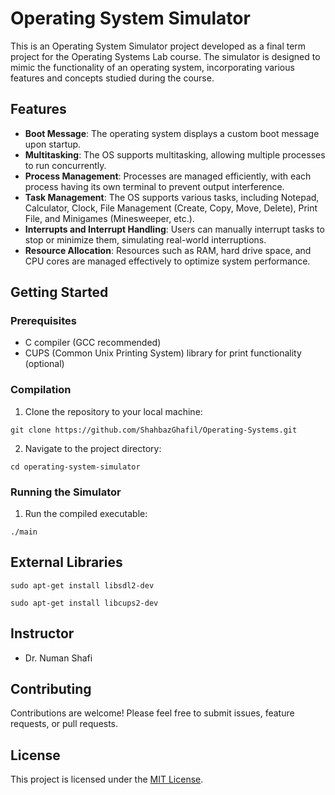 # Operating System Simulator

This is an Operating System Simulator project developed as a final term project for the Operating Systems Lab course. The simulator is designed to mimic the functionality of an operating system, incorporating various features and concepts studied during the course.

## Features

- **Boot Message**: The operating system displays a custom boot message upon startup.
- **Multitasking**: The OS supports multitasking, allowing multiple processes to run concurrently.
- **Process Management**: Processes are managed efficiently, with each process having its own terminal to prevent output interference.
- **Task Management**: The OS supports various tasks, including Notepad, Calculator, Clock, File Management (Create, Copy, Move, Delete), Print File, and Minigames (Minesweeper, etc.).
- **Interrupts and Interrupt Handling**: Users can manually interrupt tasks to stop or minimize them, simulating real-world interruptions.
- **Resource Allocation**: Resources such as RAM, hard drive space, and CPU cores are managed effectively to optimize system performance.

## Getting Started

### Prerequisites

- C compiler (GCC recommended)
- CUPS (Common Unix Printing System) library for print functionality (optional)

### Compilation

1. Clone the repository to your local machine:

```
git clone https://github.com/ShahbazGhafil/Operating-Systems.git
```

2. Navigate to the project directory:

```
cd operating-system-simulator
```

### Running the Simulator

1. Run the compiled executable:

```
./main
```

## External Libraries

```
sudo apt-get install libsdl2-dev
```
```
sudo apt-get install libcups2-dev
```
## Instructor
- Dr. Numan Shafi

## Contributing

Contributions are welcome! Please feel free to submit issues, feature requests, or pull requests.

## License

This project is licensed under the [MIT License](LICENSE).
